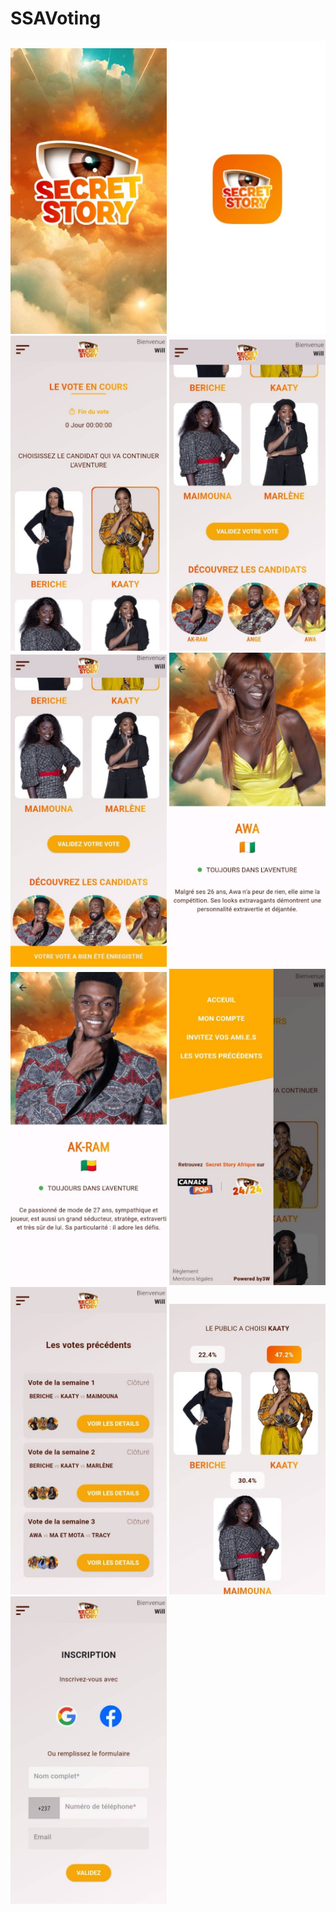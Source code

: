 

# SSAVoting


<div align='center'>
<img src="2.jpg" width="250" />
<img src="1.jpg" width="250" />
<img src="5.jpg" width="250" />
<img src="3.jpg" width="250" />
</div>

<img src="4.jpg" width="250" />
<img src="6.jpg" width="250" />
<img src="7.jpg" width="250" />
<img src="8.jpg" width="250" />
<img src="9.jpg" width="250" />
<img src="10.jpg" width="250" />
<img src="11.jpg" width="250" />


